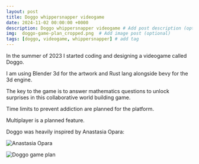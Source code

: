 ```yaml
---
layout: post
title: Doggo whippersnapper videogame
date: 2024-11-02 00:00:00 +0000
description: Doggo whippersnapper videogame # Add post description (optional)
img:  doggo-game-plan_cropped.png  # Add image post (optional)
tags: [doggo, videogame, whippersnapper] # add tag
---
```


In the summer of 2023 I started coding and designing a videogame called Doggo. 

I am using Blender 3d for the artwork and Rust lang alongside bevy for the 3d engine.

The key to the game is to answer mathematics questions to unlock surprises in this collaborative world building game.

Time limits to prevent addiction are planned for the platform.

Multiplayer is a planned feature.

Doggo was heavily inspired by Anastasia Opara:

![Anastasia Opara]({{site.baseurl}}/assets/img/vlcsnap-2024-11-02-19h51m51s708.png)

![Doggo game plan]({{site.baseurl}}/assets/img/doggo-game-plan.png)
